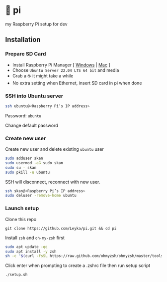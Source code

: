 # 🥧 pi

my Raspberry Pi setup for dev

## Installation

### Prepare SD Card

- Install Raspberry Pi Manager [ [Windows](https://downloads.raspberrypi.org/imager/imager_latest.exe) | [Mac](https://downloads.raspberrypi.org/imager/imager_latest.dmg) ]
- Choose `Ubuntu Server 22.04 LTS 64 bit` and media
- Grab a ☕ it might take a while
- No extra setting when Ethernet, insert SD card in pi when done

### SSH into Ubuntu server

```sh
ssh ubuntu@<Raspberry Pi’s IP address>
```

Password: `ubuntu`

Change default password

### Create new user

Create new user and delete existing `ubuntu` user

```sh
sudo adduser skan
sudo usermod -aG sudo skan
sudo su - skan
sudo pkill -u ubuntu
```

SSH will disconnect, reconnect with new user.

```sh
ssh skan@<Raspberry Pi’s IP address>
sudo deluser -remove-home ubuntu
```

### Launch setup

Clone this repo

```
git clone https://github.com/Leyka/pi.git && cd pi
```

Install `zsh` and `oh-my-zsh` first

```sh
sudo apt update -qq
sudo apt install -y zsh
sh -c "$(curl -fsSL https://raw.github.com/ohmyzsh/ohmyzsh/master/tools/install.sh)"
```

Click enter when prompting to create a .zshrc file then run setup script

```
./setup.sh
```
